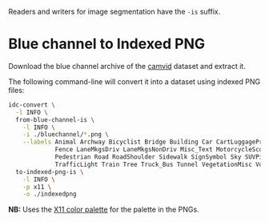 Readers and writers for image segmentation have the `-is` suffix.

# Blue channel to Indexed PNG

Download the blue channel archive of the [camvid](https://datasets.cms.waikato.ac.nz/ufdl/camvid/) dataset
and extract it.

The following command-line will convert it into a dataset using indexed PNG files:

```bash
idc-convert \
  -l INFO \
  from-blue-channel-is \
    -l INFO \
    -i ./bluechannel/*.png \
    --labels Animal Archway Bicyclist Bridge Building Car CartLuggagePram Child Column_Pole \
             Fence LaneMkgsDriv LaneMkgsNonDriv Misc_Text MotorcycleScooter OtherMoving ParkingBlock \
             Pedestrian Road RoadShoulder Sidewalk SignSymbol Sky SUVPickupTruck TrafficCone \
             TrafficLight Train Tree Truck_Bus Tunnel VegetationMisc Void Wall \
  to-indexed-png-is \
    -l INFO \
    -p x11 \
    -o ./indexedpng
```

**NB:** Uses the [X11 color palette](https://en.wikipedia.org/wiki/X11_color_names) for the palette in the PNGs.

